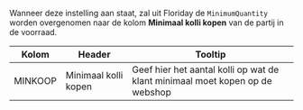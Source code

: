 Wanneer deze instelling aan staat, zal uit Floriday de `MinimumQuantity` worden overgenomen naar de kolom **Minimaal kolli kopen** van de partij in de voorraad.

| Kolom   | Header                | Tooltip                                                           |
|---------|-----------------------|-------------------------------------------------------------------|
| MINKOOP | Minimaal kolli kopen  | Geef hier het aantal kolli op wat de klant minimaal moet kopen op de webshop |
